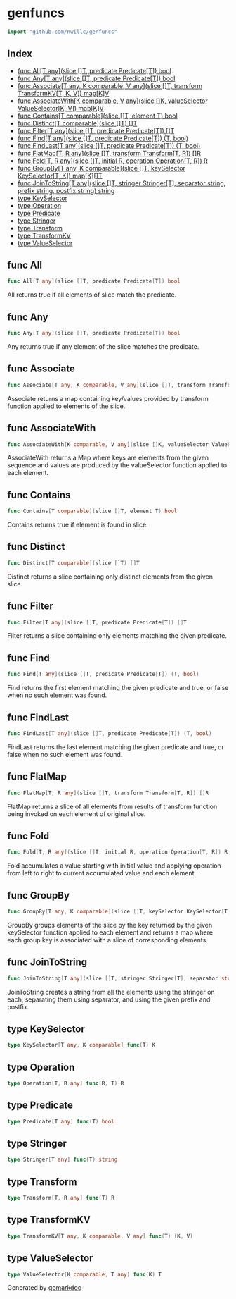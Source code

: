<!-- Code generated by gomarkdoc. DO NOT EDIT -->

# genfuncs

```go
import "github.com/nwillc/genfuncs"
```

## Index

- [func All[T any](slice []T, predicate Predicate[T]) bool](<#func-all>)
- [func Any[T any](slice []T, predicate Predicate[T]) bool](<#func-any>)
- [func Associate[T any, K comparable, V any](slice []T, transform TransformKV[T, K, V]) map[K]V](<#func-associate>)
- [func AssociateWith[K comparable, V any](slice []K, valueSelector ValueSelector[K, V]) map[K]V](<#func-associatewith>)
- [func Contains[T comparable](slice []T, element T) bool](<#func-contains>)
- [func Distinct[T comparable](slice []T) []T](<#func-distinct>)
- [func Filter[T any](slice []T, predicate Predicate[T]) []T](<#func-filter>)
- [func Find[T any](slice []T, predicate Predicate[T]) (T, bool)](<#func-find>)
- [func FindLast[T any](slice []T, predicate Predicate[T]) (T, bool)](<#func-findlast>)
- [func FlatMap[T, R any](slice []T, transform Transform[T, R]) []R](<#func-flatmap>)
- [func Fold[T, R any](slice []T, initial R, operation Operation[T, R]) R](<#func-fold>)
- [func GroupBy[T any, K comparable](slice []T, keySelector KeySelector[T, K]) map[K][]T](<#func-groupby>)
- [func JoinToString[T any](slice []T, stringer Stringer[T], separator string, prefix string, postfix string) string](<#func-jointostring>)
- [type KeySelector](<#type-keyselector>)
- [type Operation](<#type-operation>)
- [type Predicate](<#type-predicate>)
- [type Stringer](<#type-stringer>)
- [type Transform](<#type-transform>)
- [type TransformKV](<#type-transformkv>)
- [type ValueSelector](<#type-valueselector>)


## func All

```go
func All[T any](slice []T, predicate Predicate[T]) bool
```

All returns true if all elements of slice match the predicate\.

## func Any

```go
func Any[T any](slice []T, predicate Predicate[T]) bool
```

Any returns true if any element of the slice matches the predicate\.

## func Associate

```go
func Associate[T any, K comparable, V any](slice []T, transform TransformKV[T, K, V]) map[K]V
```

Associate returns a map containing key/values provided by transform function applied to elements of the slice\.

## func AssociateWith

```go
func AssociateWith[K comparable, V any](slice []K, valueSelector ValueSelector[K, V]) map[K]V
```

AssociateWith returns a Map where keys are elements from the given sequence and values are produced by the valueSelector function applied to each element\.

## func Contains

```go
func Contains[T comparable](slice []T, element T) bool
```

Contains returns true if element is found in slice\.

## func Distinct

```go
func Distinct[T comparable](slice []T) []T
```

Distinct returns a slice containing only distinct elements from the given slice\.

## func Filter

```go
func Filter[T any](slice []T, predicate Predicate[T]) []T
```

Filter returns a slice containing only elements matching the given predicate\.

## func Find

```go
func Find[T any](slice []T, predicate Predicate[T]) (T, bool)
```

Find returns the first element matching the given predicate and true\, or false when no such element was found\.

## func FindLast

```go
func FindLast[T any](slice []T, predicate Predicate[T]) (T, bool)
```

FindLast returns the last element matching the given predicate and true\, or false when no such element was found\.

## func FlatMap

```go
func FlatMap[T, R any](slice []T, transform Transform[T, R]) []R
```

FlatMap returns a slice of all elements from results of transform function being invoked on each element of original slice\.

## func Fold

```go
func Fold[T, R any](slice []T, initial R, operation Operation[T, R]) R
```

Fold accumulates a value starting with initial value and applying operation from left to right to current accumulated value and each element\.

## func GroupBy

```go
func GroupBy[T any, K comparable](slice []T, keySelector KeySelector[T, K]) map[K][]T
```

GroupBy groups elements of the slice by the key returned by the given keySelector function applied to each element and returns a map where each group key is associated with a slice of corresponding elements\.

## func JoinToString

```go
func JoinToString[T any](slice []T, stringer Stringer[T], separator string, prefix string, postfix string) string
```

JoinToString creates a string from all the elements using the stringer on each\, separating them using separator\, and using the given prefix and postfix\.

## type KeySelector

```go
type KeySelector[T any, K comparable] func(T) K
```

## type Operation

```go
type Operation[T, R any] func(R, T) R
```

## type Predicate

```go
type Predicate[T any] func(T) bool
```

## type Stringer

```go
type Stringer[T any] func(T) string
```

## type Transform

```go
type Transform[T, R any] func(T) R
```

## type TransformKV

```go
type TransformKV[T any, K comparable, V any] func(T) (K, V)
```

## type ValueSelector

```go
type ValueSelector[K comparable, T any] func(K) T
```



Generated by [gomarkdoc](<https://github.com/princjef/gomarkdoc>)
